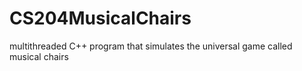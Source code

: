 # CS204MusicalChairs
multithreaded C++ program that simulates the universal  game called musical chairs
